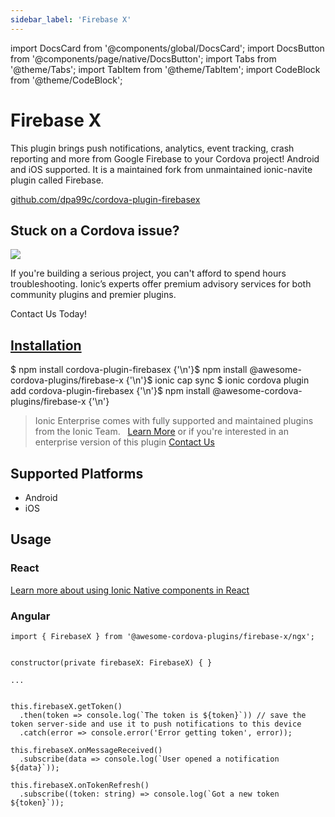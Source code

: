 ```yaml
---
sidebar_label: 'Firebase X'
---
```


import DocsCard from '@components/global/DocsCard';
import DocsButton from '@components/page/native/DocsButton';
import Tabs from '@theme/Tabs';
import TabItem from '@theme/TabItem';
import CodeBlock from '@theme/CodeBlock';

# Firebase X

This plugin brings push notifications, analytics, event tracking, crash reporting and more from Google Firebase to your Cordova project! Android and iOS supported.
It is a maintained fork from unmaintained ionic-navite plugin called Firebase.

<p>
  <a href="https://github.com/dpa99c/cordova-plugin-firebasex" target="_blank" rel="noopener" className="git-link">github.com/dpa99c/cordova-plugin-firebasex</a>
</p>

<h2>Stuck on a Cordova issue?</h2>
<DocsCard
  className="cordova-ee-card"
  header="Don't waste precious time on plugin issues."
  href="https://ionicframework.com/sales?product_of_interest=Ionic%20Native"
>
  <div>
    <img src="/docs/icons/native-cordova-bot.png" class="cordova-ee-img" />
    <p>If you're building a serious project, you can't afford to spend hours troubleshooting. Ionic’s experts offer premium advisory services for both community plugins and premier plugins.</p>
    <DocsButton className="native-ee-detail">Contact Us Today!</DocsButton>
  </div>
</DocsCard>

<h2 id="installation">
  <a href="#installation">Installation</a>
</h2>
<Tabs
  groupId="runtime"
  defaultValue="Capacitor"
  values={[
    { value: 'Capacitor', label: 'Capacitor' },
    { value: 'Cordova', label: 'Cordova' },
    { value: 'Enterprise', label: 'Enterprise' },
  ]}
>
  <TabItem value="Capacitor">
    <CodeBlock className="language-shell">
      $ npm install cordova-plugin-firebasex {'\n'}$ npm install @awesome-cordova-plugins/firebase-x {'\n'}$ ionic cap
      sync
    </CodeBlock>
  </TabItem>
  <TabItem value="Cordova">
    <CodeBlock className="language-shell">
      $ ionic cordova plugin add cordova-plugin-firebasex {'\n'}$ npm install @awesome-cordova-plugins/firebase-x {'\n'}
    </CodeBlock>
  </TabItem>
  <TabItem value="Enterprise">
    <blockquote>
      Ionic Enterprise comes with fully supported and maintained plugins from the Ionic Team. &nbsp;
      <a className="btn" href="https://ionic.io/docs/premier-plugins">Learn More</a> or if you're interested in an enterprise version of this plugin <a className="btn" href="https://ionicframework.com/sales?product_of_interest=Ionic%20Enterprise%20Engine">Contact Us</a>
    </blockquote>
  </TabItem>
</Tabs>

## Supported Platforms

- Android
- iOS

## Usage

### React

[Learn more about using Ionic Native components in React](../native-community.md#react)

### Angular

```tsx
import { FirebaseX } from '@awesome-cordova-plugins/firebase-x/ngx';


constructor(private firebaseX: FirebaseX) { }

...


this.firebaseX.getToken()
  .then(token => console.log(`The token is ${token}`)) // save the token server-side and use it to push notifications to this device
  .catch(error => console.error('Error getting token', error));

this.firebaseX.onMessageReceived()
  .subscribe(data => console.log(`User opened a notification ${data}`));

this.firebaseX.onTokenRefresh()
  .subscribe((token: string) => console.log(`Got a new token ${token}`));
```
